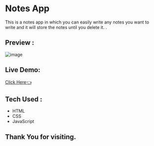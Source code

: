 # Notes App
This is a notes app in which you can easily write any notes you want to write and it will store the notes until you delete it.   .

## Preview :

![image](https://github.com/user-attachments/assets/3c648fc4-8925-4d71-88fd-84736591af1d)

## Live Demo:
[Click Here👈](https://rv-notes.vercel.app)



## Tech Used :
- HTML
- CSS
- JavaScript

## Thank You for visiting.


